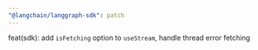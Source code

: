 ```yaml
---
"@langchain/langgraph-sdk": patch
---
```


feat(sdk): add `isFetching` option to `useStream`, handle thread error fetching
